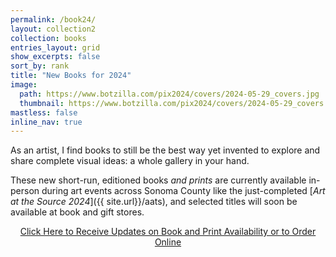 ```yaml
---
permalink: /book24/
layout: collection2
collection: books
entries_layout: grid
show_excerpts: false
sort_by: rank
title: "New Books for 2024"
image:
  path: https://www.botzilla.com/pix2024/covers/2024-05-29_covers.jpg
  thumbnail: https://www.botzilla.com/pix2024/covers/2024-05-29_covers.jpg
mastless: false
inline_nav: true
---
```


As an artist, I find books to still be the best way yet invented to explore and share complete visual ideas: a whole gallery in your hand.

These new short-run, editioned books *and prints* are currently available in-person during art events across Sonoma County like the just-completed [_Art at the Source 2024_]({{ site.url}}/aats), and selected titles will soon be available at book and gift stores.

<center>
<a class="btn btn--inverse btn--large" href="mailto:kevin+books@vumondo.com?subject=Updates%20on%20Books%20and%20Prints&body=Please%20keep%20me%20informed%20of%20updates%20on%20sales%20availability%20of%20your%20books%20and%20prints%20related%20to%20AATS%202024">Click Here to Receive Updates on Book and Print Availability or to Order Online</a>
</center>

<!-- <hr>

<h1 style="text-align:center">Books Released for <i>Art at the Source 2024:</i></h1> -->

<!-- 
<figure class="align-center">
<a href="{{ site.url}}/book24"><img src="https://www.botzilla.com/pix2024/author-promo-card.jpg"></a>
<figcaption>See you at <a href="{{ site.url}}/aats">Art at the Source</a></figcaption>
</figure>

-->
